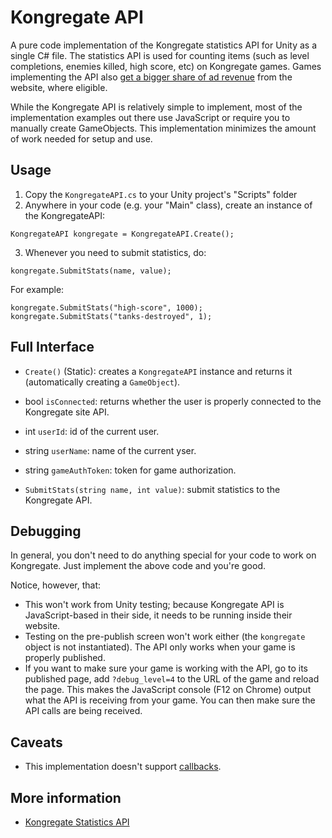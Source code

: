 Kongregate API
==============

A pure code implementation of the Kongregate statistics API for Unity as a single C# file. The statistics API is used for counting items (such as level completions, enemies killed, high score, etc) on Kongregate games. Games implementing the API also [get a bigger share of ad revenue](http://www.kongregate.com/pages/help#ad-revenue-share-q-3) from the website, where eligible.

While the Kongregate API is relatively simple to implement, most of the implementation examples out there use JavaScript or require you to manually create GameObjects. This implementation minimizes the amount of work needed for setup and use.

Usage
-----

1. Copy the `KongregateAPI.cs` to your Unity project's "Scripts" folder
2. Anywhere in your code (e.g. your "Main" class), create an instance of the KongregateAPI:

<!-- fix for code -->

	KongregateAPI kongregate = KongregateAPI.Create();

3. Whenever you need to submit statistics, do:

<!-- fix for code -->

	kongregate.SubmitStats(name, value);

For example:

	kongregate.SubmitStats("high-score", 1000);
	kongregate.SubmitStats("tanks-destroyed", 1);


Full Interface
--------------

 * `Create()` (Static): creates a `KongregateAPI` instance and returns it (automatically creating a `GameObject`).

 * bool `isConnected`: returns whether the user is properly connected to the Kongregate site API.
 * int `userId`: id of the current user.
 * string `userName`: name of the current yser.
 * string `gameAuthToken`: token for game authorization.
 
 * `SubmitStats(string name, int value)`: submit statistics to the Kongregate API.

Debugging
---------

In general, you don't need to do anything special for your code to work on Kongregate. Just implement the above code and you're good.

Notice, however, that:

 * This won't work from Unity testing; because Kongregate API is JavaScript-based in their side, it needs to be running inside their website.
 * Testing on the pre-publish screen won't work either (the `kongregate` object is not instantiated). The API only works when your game is properly published.
 * If you want to make sure your game is working with the API, go to its published page, add `?debug_level=4` to the URL of the game and reload the page. This makes the JavaScript console (F12 on Chrome) output what the API is receiving from your game. You can then make sure the API calls are being received.

Caveats
-------

 * This implementation doesn't support [callbacks](http://developers.kongregate.com/docs/api-overview/unity-api).

More information
----------------

 * [Kongregate Statistics API](http://www.kongregate.com/developer_center/docs/en/statistics-api)
